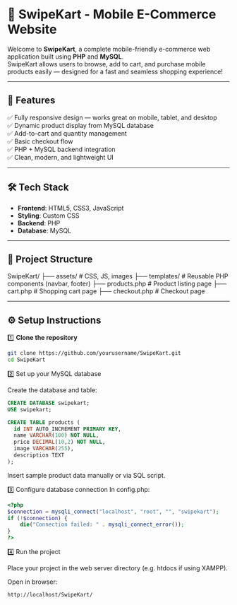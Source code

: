 # 🛒 SwipeKart - Mobile E-Commerce Website

Welcome to **SwipeKart**, a complete mobile-friendly e-commerce web application built using **PHP** and **MySQL**.  
SwipeKart allows users to browse, add to cart, and purchase mobile products easily — designed for a fast and seamless shopping experience!

---

## 🚀 Features

✅ Fully responsive design — works great on mobile, tablet, and desktop  
✅ Dynamic product display from MySQL database  
✅ Add-to-cart and quantity management  
✅ Basic checkout flow  
✅ PHP + MySQL backend integration  
✅ Clean, modern, and lightweight UI  

---

## 🛠 Tech Stack

- **Frontend**: HTML5, CSS3, JavaScript  
- **Styling**: Custom CSS  
- **Backend**: PHP  
- **Database**: MySQL  

---

## 📂 Project Structure

SwipeKart/
├── assets/ # CSS, JS, images
├── templates/ # Reusable PHP components (navbar, footer)
├── products.php # Product listing page
├── cart.php # Shopping cart page
├── checkout.php # Checkout page


---

## ⚙️ Setup Instructions

1️⃣ **Clone the repository**
```bash
git clone https://github.com/yourusername/SwipeKart.git
cd SwipeKart
```
2️⃣ Set up your MySQL database

Create the database and table:
```sql
CREATE DATABASE swipekart;
USE swipekart;

CREATE TABLE products (
  id INT AUTO_INCREMENT PRIMARY KEY,
  name VARCHAR(100) NOT NULL,
  price DECIMAL(10,2) NOT NULL,
  image VARCHAR(255),
  description TEXT
);
```
Insert sample product data manually or via SQL script.

3️⃣ Configure database connection
In config.php:
```php
<?php
$connection = mysqli_connect("localhost", "root", "", "swipekart");
if (!$connection) {
    die("Connection failed: " . mysqli_connect_error());
}
?>
```
4️⃣ Run the project

Place your project in the web server directory (e.g. htdocs if using XAMPP).

Open in browser:
```
http://localhost/SwipeKart/
```

